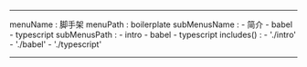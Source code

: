 ---

menuName : 脚手架
menuPath : boilerplate
subMenusName :
    - 简介
    - babel
    - typescript
subMenusPath : 
    - intro
    - babel
    - typescript
includes() : 
    - './intro'
    - './babel'
    - './typescript'

---
